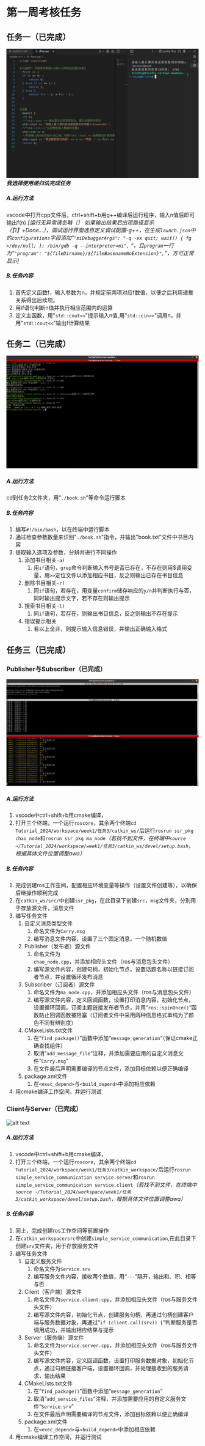 # 第一周考核任务

## 任务一（已完成）
![alt text](<2024-11-19 21-22-35 的屏幕截图.png>)
***我选择使用递归法完成任务***
##### A.运行方法
vscode中打开cpp文件后，ctrl+shift+b用g++编译后运行程序，输入n值后即可输出f(n)
*[运行无异常请忽略（）
   如果输出结果后出现路径显示（【1】+Done...），调试运行界面选自定义调试配置-g++，在生成`launch.json`中的`configurations`字段添加“`"miDebuggerArgs": "-q -ex quit; wait() { fg >/dev/null; }; /bin/gdb -q --interpreter=mi",`
“，且`program`一行为“`"program": "${fileDirname}/${fileBasenameNoExtension}",`“，方可正常显示]*
##### B.任务内容
1. 首先定义函数f，输入参数为n，并规定前两项对应f数值，以便之后利用递推关系得出后续项。
2. 用if语句判断n值并执行相应范围内的运算
3. 定义主函数，用"`std::cout<<`"提示输入n值,用"`std::cin>>`"调用n，并用"`std::cout<<`"输出f计算结果

## 任务二（已完成）
![alt text](<2024-11-19 21-57-43 的屏幕截图.png>)

##### A.运行方法
cd到任务2文件夹，用"`./book.sh`"等命令运行脚本
##### B.任务内容
1. 编写`#!/bin/bash`，以在终端中运行脚本
2. 通过检查参数数量来识别"`./book.sh`"指令，并输出"book.txt"文件中书目内容
3. 提取输入选项及参数，分辨并进行不同操作
   1. 添加书目相关`-a)`
      1. 用`if`语句，`grep`命令判断输入书号是否已存在，不存在则用$调用变量，用`>>`定位文件以添加相应书目，反之则输出已存在书目信息
   2. 删除书目相关`-r)`
      1. 同`if`语句，若存在，用变量`confirm`储存响应的`y/n`并判断执行与否，同时输出提示文字，若不存在则输出提示
   3. 搜索书目相关`-l)`
      1. 同`if`语句，若存在，则输出书目信息，反之则输出不存在提示
   4. 错误提示相关
      1. 若以上全非，则提示输入信息错误，并输出正确输入格式

## 任务三（已完成）

### Publisher与Subscriber（已完成）
![alt text](<2024-11-19 21-28-42 的屏幕截图.png>)

##### A.运行方法
1. vscode中ctrl+shift+b用cmake编译，
2. 打开三个终端，一个运行`roscore`，其余两个终端`cd Tutorial_2024/workspace/week1/任务3/catkin_ws/`后运行`rosrun ssr_pkg chao_node`和`rosrun ssr_pkg ma_node`*（若找不到文件，在终端中`source ~/Tutorial_2024/workspace/week1/任务3/catkin_ws/devel/setup.bash`，根据具体文件位置调整awa）*
##### B.任务内容
1. 完成创建ros工作空间，配置相应环境变量等操作（设置文件创建等），以确保后继操作顺利完成
2. 在`catkin_ws/src/`中创建`ssr_pkg`，在此目录下创建`src`，`msg`文件夹，分别用于存放源文件，消息文件
3. 编写任务文件
   1. 自定义消息类型文件
      1. 命名文件为`Carry.msg`
      2. 编写消息文件内容，设置了三个固定消息，一个随机数值
   2. Publisher（发布者）源文件
      1. 命名文件为`chao_node.cpp`，并添加相应头文件（ros与消息包头文件）
      2. 编写源文件内容，创建句柄，初始化节点，设置话题名称以链接订阅者节点，并设置循环发布消息
   3. Subscriber（订阅者）源文件
      1. 命名文件为`ma_node.cpp`，并添加相应头文件（ros与消息包头文件）
      2. 编写源文件内容，定义回调函数，设置打印消息内容，初始化节点，设置循环回调，订阅主题链接发布者节点，并用“`ros::spinOnce()`“函数防止回调函数被阻塞（订阅者文件中采用两种信息格式单纯为了颜色不同有辨别度）
   4. CMakeLists.txt文件
      1.  在“`find_package()`”函数中添加“`message_generation`“（保证cmake正确查找组件）
      2.  取消“`add_message_file`“注释，并添加需要应用的自定义消息文件“`Carry.msg`”
      3.  在文件最后声明需要编译的节点文件，添加目标依赖以便正确编译
   5. package.xml文件
      1. 在`<exec_depend>`与`<build_depend>`中添加相应依赖
4. 用cmake编译工作空间，并运行测试
### Client与Server（已完成）
![alt text](<2024-11-21 12-50-45 的屏幕截图-1.png>)

##### A.运行方法
1. vscode中ctrl+shift+b用cmake编译，
2. 打开三个终端，一个运行`roscore`，其余两个终端`cd Tutorial_2024/workspace/week1/任务3/catkin_workspace/`后运行`rosrun simple_service_communication service.server`和`rosrun simple_service_communication service.client`*（若找不到文件，在终端中`source ~/Tutorial_2024/workspace/week1/任务3/catkin_workspace/devel/setup.bash`，根据具体文件位置调整awa）*
##### B.任务内容
1. 同上，完成创建ros工作空间等前置操作
2. 在`catkin_workspace/src`中创建`simple_service_communication`,在此目录下创建`srv`文件夹，用于存放服务文件
3. 编写任务文件
   1. 自定义服务文件
      1. 命名文件为`Service.srv`
      2. 编写服务文件内容，接收两个数值，用“`---`”隔开，输出和、积、相等与否
   2. Client（客户端）源文件
      1. 命名文件为`service.client.cpp`，并添加相应头文件（ros与服务文件头文件）
      2. 编写源文件内容，初始化节点，创建服务句柄，再通过句柄创建客户端与服务数据对象，再通过“`if (client.call(srv)) {`“判断服务是否调用成功，并输出相应结果与提示
   3. Server（服务端）源文件
      1. 命名文件为`service.server.cpp`，并添加相应头文件（ros与服务文件头文件）
      2. 编写源文件内容，定义回调函数，设置打印服务数据对象，初始化节点，通过句柄链接客户端，设置循环回调，并处理接收到的服务请求，输出结果
   4. CMakeLists.txt文件
      1. 在“`find_package()`”函数中添加“`message_generation`“
      2. 取消“`add_service_files`“注释，并添加需要应用的自定义服务文件“`Service.srv`”
      3. 在文件最后声明需要编译的节点文件，添加目标依赖以便正确编译
   5. package.xml文件
      1. 在`<exec_depend>`与`<build_depend>`中添加相应依赖
4. 用cmake编译工作空间，并运行测试